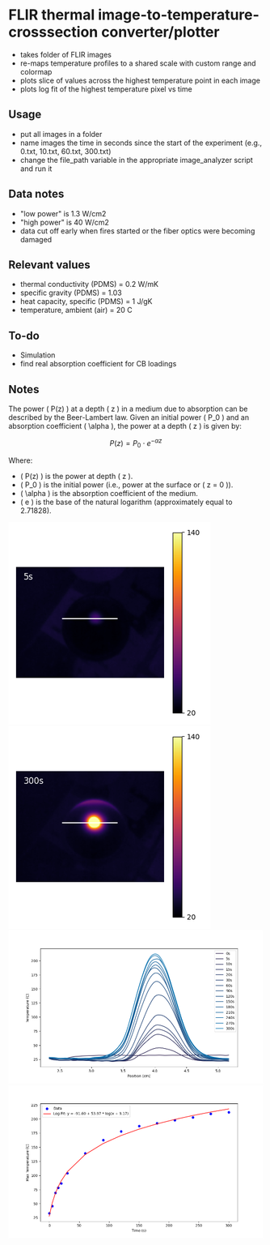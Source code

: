 # FLIR thermal image-to-temperature-crosssection converter/plotter

- takes folder of FLIR images
- re-maps temperature profiles to a shared scale with custom range and colormap
- plots slice of values across the highest temperature point in each image
- plots log fit of the highest temperature pixel vs time

## Usage

- put all images in a folder
- name images the time in seconds since the start of the experiment (e.g., 0.txt, 10.txt, 60.txt, 300.txt)
- change the file_path variable in the appropriate image_analyzer script and run it

## Data notes

- "low power" is 1.3 W/cm2
- "high power" is 40 W/cm2
- data cut off early when fires started or the fiber optics were becoming damaged

## Relevant values

- thermal conductivity (PDMS) = 0.2 W/mK
- specific gravity (PDMS) = 1.03
- heat capacity, specific (PDMS) = 1 J/gK
- temperature, ambient (air) = 20 C
 
## To-do

- Simulation
- find real absorption coefficient for CB loadings

## Notes

The power \( P(z) \) at a depth \( z \) in a medium due to absorption can be described by the Beer-Lambert law. Given an initial power \( P_0 \) and an absorption coefficient \( \alpha \), the power at a depth \( z \) is given by:

$$
P(z) = P_0 \cdot e^{-\alpha z}
$$

Where:

- \( P(z) \) is the power at depth \( z \).
- \( P_0 \) is the initial power (i.e., power at the surface or \( z = 0 \)).
- \( \alpha \) is the absorption coefficient of the medium.
- \( e \) is the base of the natural logarithm (approximately equal to 2.71828).

![thermal profile - laser - 5 s](exports\upgrade-examples\temp-profile_005s.png)
![thermal profile - laser - 300 s](exports\upgrade-examples\temp-profile-300s.png)
![thermal profile workup - slice](exports\upgrade-examples\slice.png)
![thermal profile workup - log](exports\upgrade-examples\log.png)